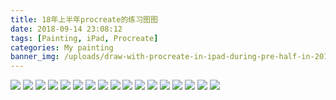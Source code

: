 ```yaml
---
title: 18年上半年procreate的练习图图
date: 2018-09-14 23:08:12
tags: [Painting, iPad, Procreate]
categories: My painting
banner_img: /uploads/draw-with-procreate-in-ipad-during-pre-half-in-2018/1.jpg
---
```


![](/uploads/draw-with-procreate-in-ipad-during-pre-half-in-2018/1.jpg)
![](/uploads/draw-with-procreate-in-ipad-during-pre-half-in-2018/2.jpg)
![](/uploads/draw-with-procreate-in-ipad-during-pre-half-in-2018/3.jpg)
![](/uploads/draw-with-procreate-in-ipad-during-pre-half-in-2018/4.jpg)
![](/uploads/draw-with-procreate-in-ipad-during-pre-half-in-2018/5.jpg)
![](/uploads/draw-with-procreate-in-ipad-during-pre-half-in-2018/6.jpg)
![](/uploads/draw-with-procreate-in-ipad-during-pre-half-in-2018/7.jpg)
![](/uploads/draw-with-procreate-in-ipad-during-pre-half-in-2018/8.jpg)
![](/uploads/draw-with-procreate-in-ipad-during-pre-half-in-2018/9.jpg)
![](/uploads/draw-with-procreate-in-ipad-during-pre-half-in-2018/10.jpg)
![](/uploads/draw-with-procreate-in-ipad-during-pre-half-in-2018/11.jpg)
![](/uploads/draw-with-procreate-in-ipad-during-pre-half-in-2018/12.jpg)
![](/uploads/draw-with-procreate-in-ipad-during-pre-half-in-2018/13.jpg)
![](/uploads/draw-with-procreate-in-ipad-during-pre-half-in-2018/14.jpg)
![](/uploads/draw-with-procreate-in-ipad-during-pre-half-in-2018/15.jpg)
![](/uploads/draw-with-procreate-in-ipad-during-pre-half-in-2018/16.jpg)
![](/uploads/draw-with-procreate-in-ipad-during-pre-half-in-2018/17.jpg)



